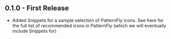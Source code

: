 ## 0.1.0 - First Release
* Added Snippets for a sample selection of PatternFly icons. See here for the full list of recommended icons in PatternFly (which we will eventually include Snippets for)
